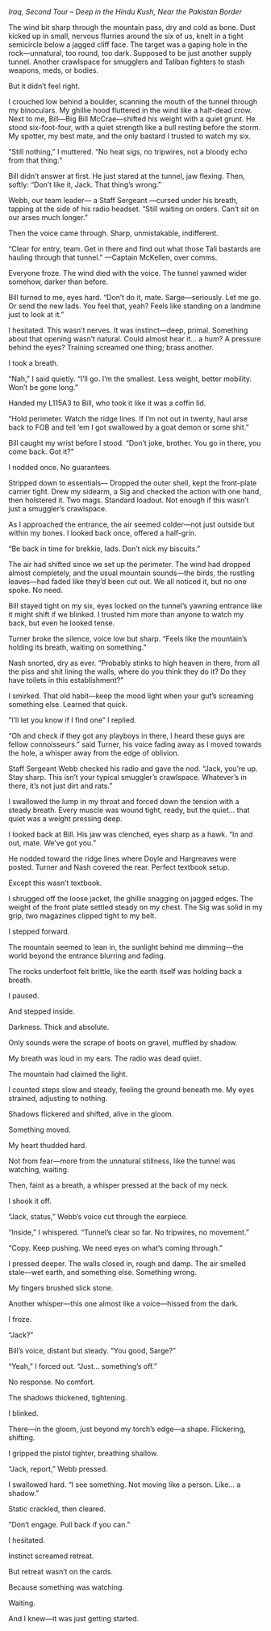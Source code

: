 *Iraq, Second Tour – Deep in the Hindu Kush, Near the Pakistan Border*

The wind bit sharp through the mountain pass, dry and cold as bone. Dust kicked up in small, nervous flurries around the six of us, knelt in a tight semicircle below a jagged cliff face. The target was a gaping hole in the rock—unnatural, too round, too dark. Supposed to be just another supply tunnel. Another crawlspace for smugglers and Taliban fighters to stash weapons, meds, or bodies.

But it didn’t feel right.

I crouched low behind a boulder, scanning the mouth of the tunnel through my binoculars. My ghillie hood fluttered in the wind like a half-dead crow. Next to me, Bill—Big Bill McCrae—shifted his weight with a quiet grunt. He stood six-foot-four, with a quiet strength like a bull resting before the storm. My spotter, my best mate, and the only bastard I trusted to watch my six.

“Still nothing,” I muttered. “No heat sigs, no tripwires, not a bloody echo from that thing.”

Bill didn’t answer at first. He just stared at the tunnel, jaw flexing. Then, softly: “Don’t like it, Jack. That thing’s wrong.”

Webb, our team leader— a Staff Sergeant —cursed under his breath, tapping at the side of his radio headset. “Still waiting on orders. Can’t sit on our arses much longer.”

Then the voice came through. Sharp, unmistakable, indifferent.

“Clear for entry, team. Get in there and find out what those Tali bastards are hauling through that tunnel.” —Captain McKellen, over comms.

Everyone froze. The wind died with the voice. The tunnel yawned wider somehow, darker than before.

Bill turned to me, eyes hard. “Don’t do it, mate. Sarge—seriously. Let me go. Or send the new lads. You feel that, yeah? Feels like standing on a landmine just to look at it.”

I hesitated. This wasn’t nerves. It was instinct—deep, primal. Something about that opening wasn’t natural. Could almost hear it… a hum? A pressure behind the eyes? Training screamed one thing; brass another.

I took a breath.

“Nah,” I said quietly. “I’ll go. I’m the smallest. Less weight, better mobility. Won’t be gone long.”

Handed my L115A3 to Bill, who took it like it was a coffin lid.

“Hold perimeter. Watch the ridge lines. If I’m not out in twenty, haul arse back to FOB and tell ‘em I got swallowed by a goat demon or some shit.”

Bill caught my wrist before I stood. “Don’t joke, brother. You go in there, you come back. Got it?”

I nodded once. No guarantees.

Stripped down to essentials— Dropped the outer shell, kept the front-plate carrier tight. Drew my sidearm, a Sig and checked the action with one hand, then holstered it. Two mags. Standard loadout. Not enough if this wasn’t just a smuggler’s crawlspace.

As I approached the entrance, the air seemed colder—not just outside but within my bones. I looked back once, offered a half-grin.

“Be back in time for brekkie, lads. Don’t nick my biscuits.”

The air had shifted since we set up the perimeter. The wind had dropped almost completely, and the usual mountain sounds—the birds, the rustling leaves—had faded like they’d been cut out. We all noticed it, but no one spoke. No need.

Bill stayed tight on my six, eyes locked on the tunnel’s yawning entrance like it might shift if we blinked. I trusted him more than anyone to watch my back, but even he looked tense.

Turner broke the silence, voice low but sharp. “Feels like the mountain’s holding its breath, waiting on something.”

Nash snorted, dry as ever. “Probably stinks to high heaven in there, from all the piss and shit lining the walls, where do you think they do it? Do they have toilets in this establishment?”

I smirked. That old habit—keep the mood light when your gut’s screaming something else. Learned that quick.

“I’ll let you know if I find one” I replied.

“Oh and check if they got any playboys in there, I heard these guys are fellow connoisseurs.” said Turner, his voice fading away as I moved towards the hole, a whisper away from the edge of oblivion.

Staff Sergeant Webb checked his radio and gave the nod. “Jack, you’re up. Stay sharp. This isn’t your typical smuggler’s crawlspace. Whatever’s in there, it’s not just dirt and rats.”

I swallowed the lump in my throat and forced down the tension with a steady breath. Every muscle was wound tight, ready, but the quiet… that quiet was a weight pressing deep.

I looked back at Bill. His jaw was clenched, eyes sharp as a hawk. “In and out, mate. We’ve got you.”

He nodded toward the ridge lines where Doyle and Hargreaves were posted. Turner and Nash covered the rear. Perfect textbook setup.

Except this wasn’t textbook.

I shrugged off the loose jacket, the ghillie snagging on jagged edges. The weight of the front plate settled steady on my chest. The Sig was solid in my grip, two magazines clipped tight to my belt.

I stepped forward.

The mountain seemed to lean in, the sunlight behind me dimming—the world beyond the entrance blurring and fading.

The rocks underfoot felt brittle, like the earth itself was holding back a breath.

I paused.

And stepped inside.

Darkness. Thick and absolute.

Only sounds were the scrape of boots on gravel, muffled by shadow.

My breath was loud in my ears. The radio was dead quiet.

The mountain had claimed the light.

I counted steps slow and steady, feeling the ground beneath me. My eyes strained, adjusting to nothing.

Shadows flickered and shifted, alive in the gloom.

Something moved.

My heart thudded hard.

Not from fear—more from the unnatural stillness, like the tunnel was watching, waiting.

Then, faint as a breath, a whisper pressed at the back of my neck.

I shook it off.

“Jack, status,” Webb’s voice cut through the earpiece.

“Inside,” I whispered. “Tunnel’s clear so far. No tripwires, no movement.”

“Copy. Keep pushing. We need eyes on what’s coming through.”

I pressed deeper. The walls closed in, rough and damp. The air smelled stale—wet earth, and something else. Something wrong.

My fingers brushed slick stone.

Another whisper—this one almost like a voice—hissed from the dark.

I froze.

“Jack?”

Bill’s voice, distant but steady. “You good, Sarge?”

“Yeah,” I forced out. “Just… something’s off.”

No response. No comfort.

The shadows thickened, tightening.

I blinked.

There—in the gloom, just beyond my torch’s edge—a shape. Flickering, shifting.

I gripped the pistol tighter, breathing shallow.

“Jack, report,” Webb pressed.

I swallowed hard. “I see something. Not moving like a person. Like… a shadow.”

Static crackled, then cleared.

“Don’t engage. Pull back if you can.”

I hesitated.

Instinct screamed retreat.

But retreat wasn’t on the cards.

Because something was watching.

Waiting.

And I knew—it was just getting started.